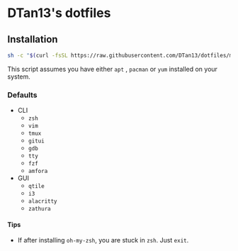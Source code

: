 # DTan13's dotfiles

## Installation

```bash
sh -c "$(curl -fsSL https://raw.githubusercontent.com/DTan13/dotfiles/main/setup)"
```

This script assumes you have either `apt` , `pacman` or `yum` installed on your system.

### Defaults
- CLI
	- `zsh`
	- `vim`
	- `tmux`
	- `gitui`
	- `gdb`
	- `tty`
	- `fzf`
	- `amfora`
- GUI
	- `qtile`
	- `i3`
	- `alacritty`
	- `zathura`


#### Tips
- If after installing `oh-my-zsh`, you are stuck in `zsh`. Just `exit`.

